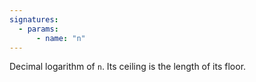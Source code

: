 ```yaml
---
signatures:
  - params:
      - name: "n"
---
```


Decimal logarithm of `n`. Its ceiling is the length of its floor.
